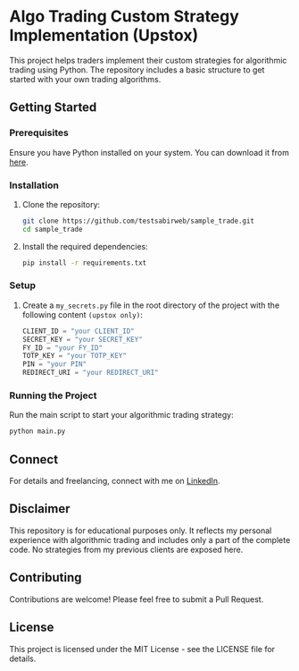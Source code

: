# Algo Trading Custom Strategy Implementation (Upstox)

This project helps traders implement their custom strategies for algorithmic trading using Python. The repository includes a basic structure to get started with your own trading algorithms.

## Getting Started

### Prerequisites

Ensure you have Python installed on your system. You can download it from [here](https://www.python.org/downloads/).

### Installation

1. Clone the repository:
    ```bash
    git clone https://github.com/testsabirweb/sample_trade.git
    cd sample_trade
    ```

2. Install the required dependencies:
    ```bash
    pip install -r requirements.txt
    ```

### Setup

1. Create a `my_secrets.py` file in the root directory of the project with the following content `(upstox only)`:
    ```python
    CLIENT_ID = "your CLIENT_ID"
    SECRET_KEY = "your SECRET_KEY"
    FY_ID = "your FY_ID"
    TOTP_KEY = "your TOTP_KEY"
    PIN = "your PIN"
    REDIRECT_URI = "your REDIRECT_URI"
    ```

### Running the Project

Run the main script to start your algorithmic trading strategy:
```bash
python main.py
```

## Connect
For details and freelancing, connect with me on [LinkedIn](https://in.linkedin.com/in/sabir9644).

## Disclaimer

This repository is for educational purposes only. It reflects my personal experience with algorithmic trading and includes only a part of the complete code. No strategies from my previous clients are exposed here.

## Contributing

Contributions are welcome! Please feel free to submit a Pull Request.

## License

This project is licensed under the MIT License - see the LICENSE file for details.
